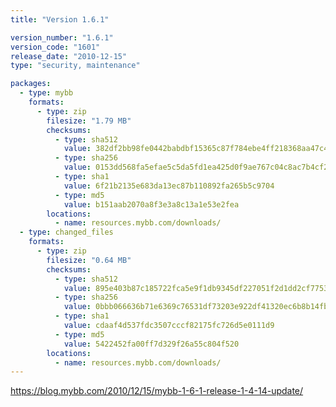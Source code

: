 ```yaml
---
title: "Version 1.6.1"

version_number: "1.6.1"
version_code: "1601"
release_date: "2010-12-15"
type: "security, maintenance"

packages:
  - type: mybb
    formats:
      - type: zip
        filesize: "1.79 MB"
        checksums:
          - type: sha512
            value: 382df2bb98fe0442babdbf15365c87f784ebe4ff218368aa47c48d71b86d953982b3f3d0ed7398c32f2f97cbcdae82d784635cc0e5771b77414c3853c66672d4
          - type: sha256
            value: 0153dd568fa5efae5c5da5fd1ea425d0f9ae767c04c8ac7b4cf2760ab07ae467
          - type: sha1
            value: 6f21b2135e683da13ec87b110892fa265b5c9704
          - type: md5
            value: b151aab2070a8f3e3a8c13a1e53e2fea
        locations:
          - name: resources.mybb.com/downloads/
  - type: changed_files
    formats:
      - type: zip
        filesize: "0.64 MB"
        checksums:
          - type: sha512
            value: 895e403b87c185722fca5e9f1db9345df227051f2d1dd2cf775396c7eea2688eb579acd67078280b2d47c8342164bfd5983a627a23be9a52eb7f241f8ddbf7ff
          - type: sha256
            value: 0bbb066636b71e6369c76531df73203e922df41320ec6b8b14fb4e652b99daf3
          - type: sha1
            value: cdaaf4d537fdc3507cccf82175fc726d5e0111d9
          - type: md5
            value: 5422452fa00ff7d329f26a55c804f520
        locations:
          - name: resources.mybb.com/downloads/
---
```


<https://blog.mybb.com/2010/12/15/mybb-1-6-1-release-1-4-14-update/>
